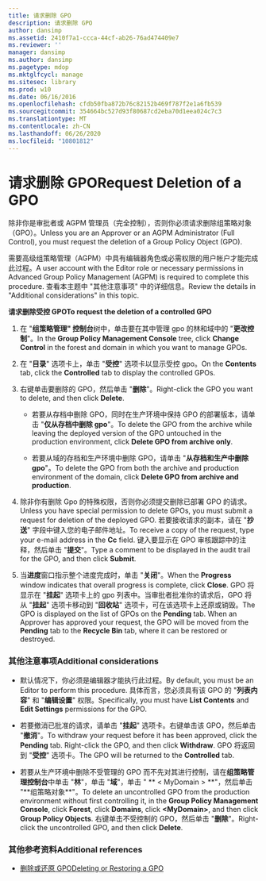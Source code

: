 ```yaml
---
title: 请求删除 GPO
description: 请求删除 GPO
author: dansimp
ms.assetid: 2410f7a1-ccca-44cf-ab26-76ad474409e7
ms.reviewer: ''
manager: dansimp
ms.author: dansimp
ms.pagetype: mdop
ms.mktglfcycl: manage
ms.sitesec: library
ms.prod: w10
ms.date: 06/16/2016
ms.openlocfilehash: cfdb50fba872b76c82152b469f787f2e1a6fb539
ms.sourcegitcommit: 354664bc527d93f80687cd2eba70d1eea024c7c3
ms.translationtype: MT
ms.contentlocale: zh-CN
ms.lasthandoff: 06/26/2020
ms.locfileid: "10801812"
---
```

# <span data-ttu-id="d4d76-103">请求删除 GPO</span><span class="sxs-lookup"><span data-stu-id="d4d76-103">Request Deletion of a GPO</span></span>


<span data-ttu-id="d4d76-104">除非你是审批者或 AGPM 管理员（完全控制），否则你必须请求删除组策略对象（GPO）。</span><span class="sxs-lookup"><span data-stu-id="d4d76-104">Unless you are an Approver or an AGPM Administrator (Full Control), you must request the deletion of a Group Policy Object (GPO).</span></span>

<span data-ttu-id="d4d76-105">需要高级组策略管理（AGPM）中具有编辑器角色或必需权限的用户帐户才能完成此过程。</span><span class="sxs-lookup"><span data-stu-id="d4d76-105">A user account with the Editor role or necessary permissions in Advanced Group Policy Management (AGPM) is required to complete this procedure.</span></span> <span data-ttu-id="d4d76-106">查看本主题中 "其他注意事项" 中的详细信息。</span><span class="sxs-lookup"><span data-stu-id="d4d76-106">Review the details in "Additional considerations" in this topic.</span></span>

**<span data-ttu-id="d4d76-107">请求删除受控 GPO</span><span class="sxs-lookup"><span data-stu-id="d4d76-107">To request the deletion of a controlled GPO</span></span>**

1.  <span data-ttu-id="d4d76-108">在 "**组策略管理" 控制台**树中，单击要在其中管理 gpo 的林和域中的 "**更改控制**"。</span><span class="sxs-lookup"><span data-stu-id="d4d76-108">In the **Group Policy Management Console** tree, click **Change Control** in the forest and domain in which you want to manage GPOs.</span></span>

2.  <span data-ttu-id="d4d76-109">在 "**目录**" 选项卡上，单击 "**受控**" 选项卡以显示受控 gpo。</span><span class="sxs-lookup"><span data-stu-id="d4d76-109">On the **Contents** tab, click the **Controlled** tab to display the controlled GPOs.</span></span>

3.  <span data-ttu-id="d4d76-110">右键单击要删除的 GPO，然后单击 "**删除**"。</span><span class="sxs-lookup"><span data-stu-id="d4d76-110">Right-click the GPO you want to delete, and then click **Delete**.</span></span>

    -   <span data-ttu-id="d4d76-111">若要从存档中删除 GPO，同时在生产环境中保持 GPO 的部署版本，请单击 "**仅从存档中删除 gpo**"。</span><span class="sxs-lookup"><span data-stu-id="d4d76-111">To delete the GPO from the archive while leaving the deployed version of the GPO untouched in the production environment, click **Delete GPO from archive only**.</span></span>

    -   <span data-ttu-id="d4d76-112">若要从域的存档和生产环境中删除 GPO，请单击 "**从存档和生产中删除 gpo**"。</span><span class="sxs-lookup"><span data-stu-id="d4d76-112">To delete the GPO from both the archive and production environment of the domain, click **Delete GPO from archive and production**.</span></span>

4.  <span data-ttu-id="d4d76-113">除非你有删除 Gpo 的特殊权限，否则你必须提交删除已部署 GPO 的请求。</span><span class="sxs-lookup"><span data-stu-id="d4d76-113">Unless you have special permission to delete GPOs, you must submit a request for deletion of the deployed GPO.</span></span> <span data-ttu-id="d4d76-114">若要接收请求的副本，请在 "**抄送**" 字段中键入您的电子邮件地址。</span><span class="sxs-lookup"><span data-stu-id="d4d76-114">To receive a copy of the request, type your e-mail address in the **Cc** field.</span></span> <span data-ttu-id="d4d76-115">键入要显示在 GPO 审核跟踪中的注释，然后单击 "**提交**"。</span><span class="sxs-lookup"><span data-stu-id="d4d76-115">Type a comment to be displayed in the audit trail for the GPO, and then click **Submit**.</span></span>

5.  <span data-ttu-id="d4d76-116">当**进度**窗口指示整个进度完成时，单击 "**关闭**"。</span><span class="sxs-lookup"><span data-stu-id="d4d76-116">When the **Progress** window indicates that overall progress is complete, click **Close**.</span></span> <span data-ttu-id="d4d76-117">GPO 将显示在 "**挂起**" 选项卡上的 gpo 列表中。当审批者批准你的请求后，GPO 将从 "**挂起**" 选项卡移动到 "**回收站**" 选项卡，可在该选项卡上还原或销毁。</span><span class="sxs-lookup"><span data-stu-id="d4d76-117">The GPO is displayed on the list of GPOs on the **Pending** tab. When an Approver has approved your request, the GPO will be moved from the **Pending** tab to the **Recycle Bin** tab, where it can be restored or destroyed.</span></span>

### <span data-ttu-id="d4d76-118">其他注意事项</span><span class="sxs-lookup"><span data-stu-id="d4d76-118">Additional considerations</span></span>

-   <span data-ttu-id="d4d76-119">默认情况下，你必须是编辑器才能执行此过程。</span><span class="sxs-lookup"><span data-stu-id="d4d76-119">By default, you must be an Editor to perform this procedure.</span></span> <span data-ttu-id="d4d76-120">具体而言，您必须具有该 GPO 的 "**列表内容**" 和 "**编辑设置**" 权限。</span><span class="sxs-lookup"><span data-stu-id="d4d76-120">Specifically, you must have **List Contents** and **Edit Settings** permissions for the GPO.</span></span>

-   <span data-ttu-id="d4d76-121">若要撤消已批准的请求，请单击 "**挂起**" 选项卡。右键单击该 GPO，然后单击 "**撤消**"。</span><span class="sxs-lookup"><span data-stu-id="d4d76-121">To withdraw your request before it has been approved, click the **Pending** tab. Right-click the GPO, and then click **Withdraw**.</span></span> <span data-ttu-id="d4d76-122">GPO 将返回到 "**受控**" 选项卡。</span><span class="sxs-lookup"><span data-stu-id="d4d76-122">The GPO will be returned to the **Controlled** tab.</span></span>

-   <span data-ttu-id="d4d76-123">若要从生产环境中删除不受管理的 GPO 而不先对其进行控制，请在**组策略管理控制台**中单击 "**林**"，单击 "**域**"，单击 " \*\* &lt; MyDomain &gt; **"，然后单击 "**组策略对象\*\*"。</span><span class="sxs-lookup"><span data-stu-id="d4d76-123">To delete an uncontrolled GPO from the production environment without first controlling it, in the **Group Policy Management Console**, click **Forest**, click **Domains**, click **&lt;MyDomain&gt;**, and then click **Group Policy Objects**.</span></span> <span data-ttu-id="d4d76-124">右键单击不受控制的 GPO，然后单击 "**删除**"。</span><span class="sxs-lookup"><span data-stu-id="d4d76-124">Right-click the uncontrolled GPO, and then click **Delete**.</span></span>

### <span data-ttu-id="d4d76-125">其他参考资料</span><span class="sxs-lookup"><span data-stu-id="d4d76-125">Additional references</span></span>

-   [<span data-ttu-id="d4d76-126">删除或还原 GPO</span><span class="sxs-lookup"><span data-stu-id="d4d76-126">Deleting or Restoring a GPO</span></span>](deleting-or-restoring-a-gpo-agpm40.md)

 

 





